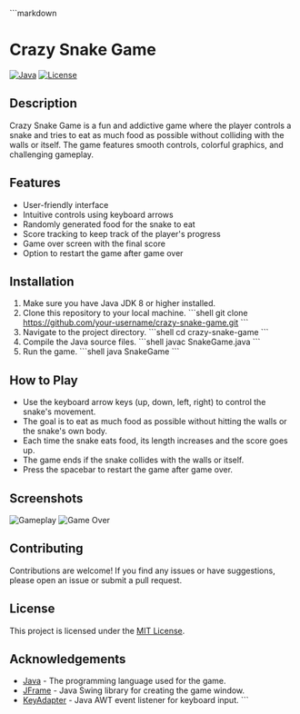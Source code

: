 \`\`\`markdown
# Crazy Snake Game

[![Java](https://img.shields.io/badge/Java-%3E%3D8-blue.svg)](https://www.java.com/)
[![License](https://img.shields.io/badge/License-MIT-green.svg)](https://opensource.org/licenses/MIT)

## Description
Crazy Snake Game is a fun and addictive game where the player controls a snake and tries to eat as much food as possible without colliding with the walls or itself. The game features smooth controls, colorful graphics, and challenging gameplay.

## Features
- User-friendly interface
- Intuitive controls using keyboard arrows
- Randomly generated food for the snake to eat
- Score tracking to keep track of the player's progress
- Game over screen with the final score
- Option to restart the game after game over

## Installation
1. Make sure you have Java JDK 8 or higher installed.
2. Clone this repository to your local machine.
   \`\`\`shell
   git clone https://github.com/your-username/crazy-snake-game.git
   \`\`\`
3. Navigate to the project directory.
   \`\`\`shell
   cd crazy-snake-game
   \`\`\`
4. Compile the Java source files.
   \`\`\`shell
   javac SnakeGame.java
   \`\`\`
5. Run the game.
   \`\`\`shell
   java SnakeGame
   \`\`\`

## How to Play
- Use the keyboard arrow keys (up, down, left, right) to control the snake's movement.
- The goal is to eat as much food as possible without hitting the walls or the snake's own body.
- Each time the snake eats food, its length increases and the score goes up.
- The game ends if the snake collides with the walls or itself.
- Press the spacebar to restart the game after game over.

## Screenshots
![Gameplay](screenshots/gameplay.png)
![Game Over](screenshots/game_over.png)

## Contributing
Contributions are welcome! If you find any issues or have suggestions, please open an issue or submit a pull request.

## License
This project is licensed under the [MIT License](https://opensource.org/licenses/MIT).

## Acknowledgements
- [Java](https://www.java.com/) - The programming language used for the game.
- [JFrame](https://docs.oracle.com/javase/8/docs/api/javax/swing/JFrame.html) - Java Swing library for creating the game window.
- [KeyAdapter](https://docs.oracle.com/javase/8/docs/api/java/awt/event/KeyAdapter.html) - Java AWT event listener for keyboard input.
\`\`\`
